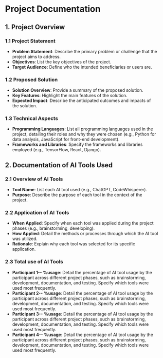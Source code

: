 # Project Documentation

## 1. Project Overview

### 1.1 Project Statement
- **Problem Statement**: Describe the primary problem or challenge that the project aims to address.
- **Objectives**: List the key objectives of the project.
- **Target Audience**: Define who the intended beneficiaries or users are.

### 1.2 Proposed Solution
- **Solution Overview**: Provide a summary of the proposed solution.
- **Key Features**: Highlight the main features of the solution.
- **Expected Impact**: Describe the anticipated outcomes and impacts of the solution.

### 1.3 Technical Aspects
- **Programming Languages**: List all programming languages used in the project, detailing their roles and why they were chosen (e.g., Python for data analysis, JavaScript for front-end development).
- **Frameworks and Libraries**: Specify the frameworks and libraries employed (e.g., TensorFlow, React, Django).


## 2. Documentation of AI Tools Used

### 2.1 Overview of AI Tools
- **Tool Name**: List each AI tool used (e.g., ChatGPT, CodeWhisperer).
- **Purpose**: Describe the purpose of each tool in the context of the project.

### 2.2 Application of AI Tools
- **When Applied**: Specify when each tool was applied during the project phases (e.g., brainstorming, developing).
- **How Applied**: Detail the methods or processes through which the AI tool was utilized.
- **Rationale**: Explain why each tool was selected for its specific application.

### 2.3 Total use of AI Tools
- **Participant 1-- %usage**: Detail the percentage of AI tool usage by the participant across different project phases, such as brainstorming, development, documentation, and testing. Specify which tools were used most frequently.
- **Participant 2-- %usage**: Detail the percentage of AI tool usage by the participant across different project phases, such as brainstorming, development, documentation, and testing. Specify which tools were used most frequently.
- **Participant 3-- %usage**: Detail the percentage of AI tool usage by the participant across different project phases, such as brainstorming, development, documentation, and testing. Specify which tools were used most frequently.
- **Participant 4-- %usage**: Detail the percentage of AI tool usage by the participant across different project phases, such as brainstorming, development, documentation, and testing. Specify which tools were used most frequently.